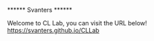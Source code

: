 ****** Svanters ****** 


Welcome to CL Lab, you can visit the URL below!
https://svanters.github.io/CLLab
